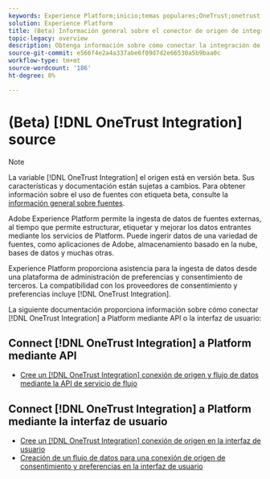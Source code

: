```yaml
---
keywords: Experience Platform;inicio;temas populares;OneTrust;onetrust;consentimiento;consentimiento y preferencias;conformidad
solution: Experience Platform
title: (Beta) Información general sobre el conector de origen de integración de OneTrust
topic-legacy: overview
description: Obtenga información sobre cómo conectar la integración de OneTrust con Adobe Experience Platform mediante API o la interfaz de usuario.
source-git-commit: e566f4e2a4a337abe6f09d7d2e66530a5b9baa0c
workflow-type: tm+mt
source-wordcount: '186'
ht-degree: 0%

---
```


# (Beta) [!DNL OneTrust Integration] source

>[!NOTE]
>
>La variable [!DNL OneTrust Integration] el origen está en versión beta. Sus características y documentación están sujetas a cambios. Para obtener información sobre el uso de fuentes con etiqueta beta, consulte la [información general sobre fuentes](../../home.md#terms-and-conditions).

Adobe Experience Platform permite la ingesta de datos de fuentes externas, al tiempo que permite estructurar, etiquetar y mejorar los datos entrantes mediante los servicios de Platform. Puede ingerir datos de una variedad de fuentes, como aplicaciones de Adobe, almacenamiento basado en la nube, bases de datos y muchas otras.

Experience Platform proporciona asistencia para la ingesta de datos desde una plataforma de administración de preferencias y consentimiento de terceros. La compatibilidad con los proveedores de consentimiento y preferencias incluye [!DNL OneTrust Integration].

La siguiente documentación proporciona información sobre cómo conectar [!DNL OneTrust Integration] a Platform mediante API o la interfaz de usuario:

## Connect [!DNL OneTrust Integration] a Platform mediante API

- [Cree un [!DNL OneTrust Integration] conexión de origen y flujo de datos mediante la API de servicio de flujo](../../tutorials/api/create/consent-and-preferences/onetrust.md)

## Connect [!DNL OneTrust Integration] a Platform mediante la interfaz de usuario

- [Cree un [!DNL OneTrust Integration] conexión de origen en la interfaz de usuario](../../tutorials/ui/create/consent-and-preferences/onetrust.md)
- [Creación de un flujo de datos para una conexión de origen de consentimiento y preferencias en la interfaz de usuario](../../tutorials/ui/dataflow/consent-and-preferences.md)
